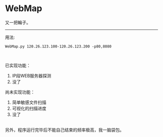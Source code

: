 # WebMap
又一把輪子。

---
用法:  

	WebMap.py 120.26.123.100-120.26.123.200 -p80,8080

<br>

已实现功能：  

1. IP段WEB服务器探测
1. 没了


尚未实现功能：  

1. 简单敏感文件扫描  
2. 可视化的扫描进度
1. 没了  

<br>
另外，程序运行完毕后不能自己结束的频率极高，我一脑袋包。
